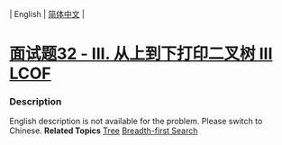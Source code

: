 | English | [简体中文](README.md) |

# [面试题32 - III. 从上到下打印二叉树 III LCOF](https://leetcode-cn.com/problems/cong-shang-dao-xia-da-yin-er-cha-shu-iii-lcof)
 ### Description
English description is not available for the problem. Please switch to Chinese.
**Related Topics**  [Tree](https://leetcode-cn.com/tag/tree) [Breadth-first Search](https://leetcode-cn.com/tag/breadth-first-search) 